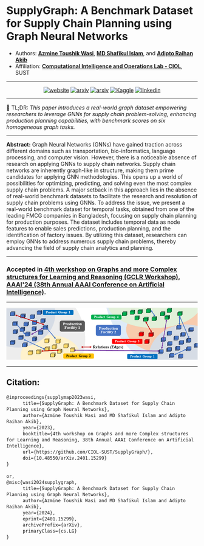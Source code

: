 # SupplyGraph: A Benchmark Dataset for Supply Chain Planning using Graph Neural Networks
- Authors: [**Azmine Toushik Wasi**](https://azminewasi.github.io/), [**MD Shafikul Islam**](https://www.linkedin.com/in/md-shafikul-islam-sohan/), and [**Adipto Raihan Akib**](https://www.linkedin.com/in/adipto-raihan-akib-739729117/) 
- Affiliation: [**Computational Intelligence and Operations Lab - CIOL**](https://ciol-sust.github.io/), SUST

---

<div align=center>

[![website](https://img.shields.io/badge/-Website-blue?style=flat-square&logo=rss&color=1f1f15)](https://CIOL-SUST.github.io/works/SupplyGraph/) 
[![arxiv](https://img.shields.io/badge/-arXiv-blue?style=flat-square&logo=arxiv&color=1f1f15)](https://arxiv.org/abs/2401.15299) 
[![arxiv](https://img.shields.io/badge/-PDF-blue?style=flat-square&logo=arxiv&color=1f1f15)](https://arxiv.org/pdf/2401.15299.pdf) 
[![Kaggle](https://img.shields.io/badge/Kaggle-%320beff?style=flat-square&logo=kaggle&color=1f1f18)](https://www.kaggle.com/datasets/azminetoushikwasi/supplygraph-supply-chain-planning-using-gnns/data)
[![linkedin](https://img.shields.io/badge/LinkedIn-%320beff?style=flat-square&logo=linkedin&color=1f1f18)](https://www.linkedin.com/posts/ciol-ipe-sust_aaai2024-aaai-machinelearning-activity-7140232506779365376-8Tg6)

</div>

---

📌 TL;DR: *This paper introduces a real-world graph dataset empowering researchers to leverage GNNs for supply chain problem-solving, enhancing production planning capabilities, with benchmark scores on six homogeneous graph tasks.*

---

**Abstract:** Graph Neural Networks (GNNs) have gained traction across different domains such as transportation, bio-informatics, language processing, and computer vision. However, there is a noticeable absence of research on applying GNNs to supply chain networks. Supply chain networks are inherently graph-like in structure, making them prime candidates for applying GNN methodologies. This opens up a world of possibilities for optimizing, predicting, and solving even the most complex supply chain problems. A major setback in this approach lies in the absence of real-world benchmark datasets to facilitate the research and resolution of supply chain problems using GNNs. To address the issue, we present a real-world benchmark dataset for temporal tasks, obtained from one of the leading FMCG companies in Bangladesh, focusing on supply chain planning for production purposes. The dataset includes temporal data as node features to enable sales predictions, production planning, and the identification of factory issues. By utilizing this dataset, researchers can employ GNNs to address numerous supply chain problems, thereby advancing the field of supply chain analytics and planning.

---

### Accepted in [4th workshop on Graphs and more Complex structures for Learning and Reasoning (GCLR Workshop)](https://sites.google.com/view/gclr2024/), [AAAI'24 (38th Annual AAAI Conference on Artificial Intelligence)](https://aaai.org/aaai-conference/).

---

![](./fig/1-formulation.png)

---


## Citation:
```
@inproceedings{supplymap2023wasi,
      title={SupplyGraph: A Benchmark Dataset for Supply Chain Planning using Graph Neural Networks}, 
      author={Azmine Toushik Wasi and MD Shafikul Islam and Adipto Raihan Akib},
      year={2023},
      booktitle={4th workshop on Graphs and more Complex structures for Learning and Reasoning, 38th Annual AAAI Conference on Artificial Intelligence},
      url={https://github.com/CIOL-SUST/SupplyGraph/},
      doi={10.48550/arXiv.2401.15299}
}

or,
@misc{wasi2024supplygraph,
      title={SupplyGraph: A Benchmark Dataset for Supply Chain Planning using Graph Neural Networks}, 
      author={Azmine Toushik Wasi and MD Shafikul Islam and Adipto Raihan Akib},
      year={2024},
      eprint={2401.15299},
      archivePrefix={arXiv},
      primaryClass={cs.LG}
}
```